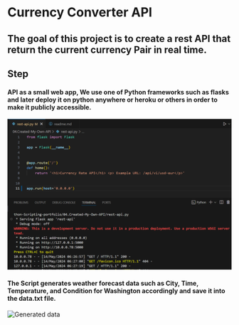 #  Currency Converter API

## The goal of this project is to create a rest API that return the current currency Pair in real time.

## Step
#### API as a small web app, We use one of Python frameworks such as flasks and later deploy it on python anywhere or heroku or others in order to make it publicly accessible.
![API script ](./images/scrip-api.png)

#### The Script generates weather forecast data such as City, Time, Temperature, and Condition for Washington accordingly and save it into the  data.txt file.
![Generated data ](./images/api-data.png)
